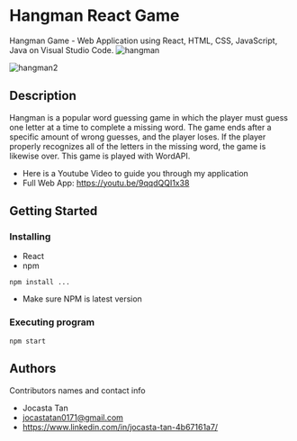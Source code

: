 # Hangman React Game
Hangman Game - Web Application using React, HTML, CSS, JavaScript, Java on Visual Studio Code. 
![hangman](https://user-images.githubusercontent.com/96195245/170814894-ac1067a8-797c-44b9-be33-612052bd4c60.png)

![hangman2](https://user-images.githubusercontent.com/96195245/170814903-3e050409-4cbc-4d2f-a3a1-1bbab007e608.png)

## Description
Hangman is a popular word guessing game in which the player must guess one letter at a time to complete a missing word. The game ends after a specific amount of wrong guesses, and the player loses. If the player properly recognizes all of the letters in the missing word, the game is likewise over. This game is played with WordAPI.

* Here is a Youtube Video to guide you through my application
 * Full Web App: https://youtu.be/9qqdQQI1x38

## Getting Started

### Installing
* React
* npm
 ```
npm install ...
```
* Make sure NPM is latest version
   
### Executing program
 ```
npm start
```
## Authors

Contributors names and contact info
* Jocasta Tan
* jocastatan0171@gmail.com
* https://www.linkedin.com/in/jocasta-tan-4b67161a7/


